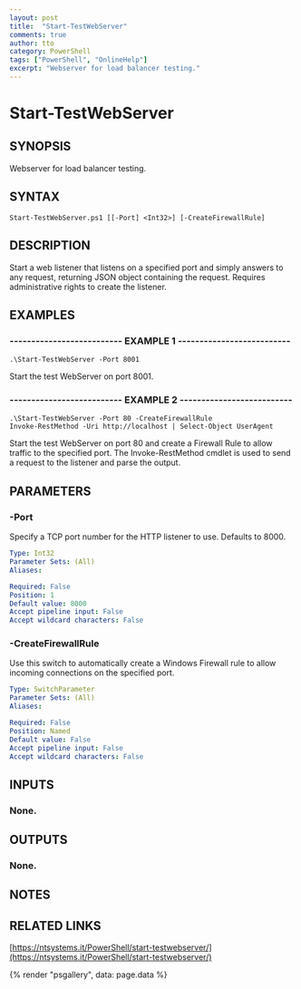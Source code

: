 ```yaml
---
layout: post
title:  "Start-TestWebServer"
comments: true
author: tto
category: PowerShell
tags: ["PowerShell", "OnlineHelp"]
excerpt: "Webserver for load balancer testing."
---
```


# Start-TestWebServer

## SYNOPSIS
Webserver for load balancer testing.

## SYNTAX

```
Start-TestWebServer.ps1 [[-Port] <Int32>] [-CreateFirewallRule]
```

## DESCRIPTION
Start a web listener that listens on a specified port and simply answers to any request, returning JSON object containing the request.
Requires administrative rights to create the listener.

## EXAMPLES

### -------------------------- EXAMPLE 1 --------------------------
```
.\Start-TestWebServer -Port 8001
```

Start the test WebServer on port 8001.

### -------------------------- EXAMPLE 2 --------------------------
```
.\Start-TestWebServer -Port 80 -CreateFirewallRule
Invoke-RestMethod -Uri http://localhost | Select-Object UserAgent
```

Start the test WebServer on port 80 and create a Firewall Rule to allow traffic to the specified port.
The Invoke-RestMethod cmdlet is used to send a request to the listener and parse the output.

## PARAMETERS

### -Port
Specify a TCP port number for the HTTP listener to use.
Defaults to 8000.

```yaml
Type: Int32
Parameter Sets: (All)
Aliases: 

Required: False
Position: 1
Default value: 8000
Accept pipeline input: False
Accept wildcard characters: False
```

### -CreateFirewallRule
Use this switch to automatically create a Windows Firewall rule to allow incoming connections on the specified port.

```yaml
Type: SwitchParameter
Parameter Sets: (All)
Aliases: 

Required: False
Position: Named
Default value: False
Accept pipeline input: False
Accept wildcard characters: False
```

## INPUTS

### None.

## OUTPUTS

### None.

## NOTES

## RELATED LINKS

[https://ntsystems.it/PowerShell/start-testwebserver/](https://ntsystems.it/PowerShell/start-testwebserver/)

{% render "psgallery", data: page.data %}
